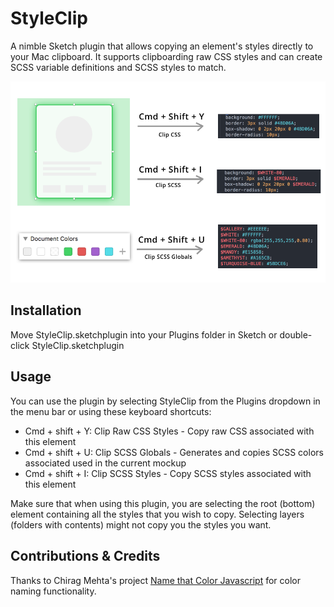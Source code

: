 # StyleClip

A nimble Sketch plugin that allows copying an element's styles directly to your Mac clipboard. It supports clipboarding raw CSS styles and can create SCSS variable definitions and SCSS styles to match.

![](images/demo.png)

## Installation

Move StyleClip.sketchplugin into your Plugins folder in Sketch or double-click StyleClip.sketchplugin

## Usage

You can use the plugin by selecting StyleClip from the Plugins dropdown in the menu bar or using these keyboard shortcuts:

* Cmd + shift + Y: Clip Raw CSS Styles - Copy raw CSS associated with this element
* Cmd + shift + U: Clip SCSS Globals - Generates and copies SCSS colors associated used in the current mockup
* Cmd + shift + I: Clip SCSS Styles - Copy SCSS styles associated with this element

Make sure that when using this plugin, you are selecting the root (bottom) element containing all the styles that you wish to copy. Selecting layers (folders with contents) might not copy you the styles you want.

## Contributions & Credits

Thanks to Chirag Mehta's project [Name that Color Javascript](http://chir.ag/projects/ntc) for color naming functionality.
